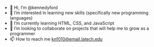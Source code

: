 - 👋 Hi, I’m @kennedyford
- 👀 I’m interested in learning new skills (specifically new programming languages)
- 🌱 I’m currently learning HTML, CSS, and JavaScript
- 💞️ I’m looking to collaborate on projects that will help me to grow as a programmer
- 📫 How to reach me knf010@email.latech.edu

<!---
kennedyford/kennedyford is a ✨ special ✨ repository because its `README.md` (this file) appears on your GitHub profile.
You can click the Preview link to take a look at your changes.
--->

